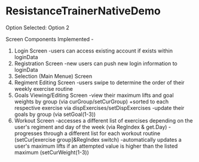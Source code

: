 # ResistanceTrainerNativeDemo

Option Selected: Option 2

Screen Components Implemented -

1. Login Screen
   -users can access existing account if exists within loginData
2. Registration Screen
   -new users can push new login information to loginData
3. Selection (Main Menue) Screen
4. Regiment Editing Screen
   -users swipe to determine the order of their weekly exercise routine
5. Goals Viewing/Editing Screen
   -view their maximum lifts and goal weights by group (via curGroup/setCurGroup)
   +sorted to each respective exercise via dispExercises/setDispExercises
   -update their goals by group (via setGoal(1-3))
6. Workout Screen
   -accesses a different list of exercises depending on the user's regiment and day of the week (via RegIndex & get.Day)
   -progresses through a different list for each workout routine (setCur[exercise group]&RegIndex switch)
   -automatically updates a user's maximum lifts if an attempted value is higher than the listed maximum (setCurWeight(1-3))
